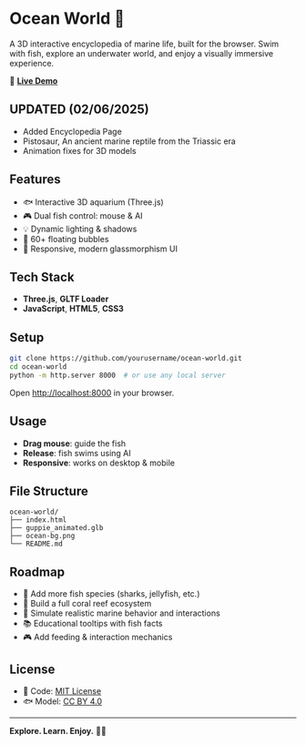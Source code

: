 # Ocean World 🌊

A 3D interactive encyclopedia of marine life, built for the browser. Swim with fish, explore an underwater world, and enjoy a visually immersive experience.

🔗 **[Live Demo](https://nurg001.github.io/OceanWorldV1.io/)**

## UPDATED (02/06/2025)
- Added Encyclopedia Page
- Pistosaur, An ancient marine reptile from the Triassic era
- Animation fixes for 3D models

## Features

- 🐟 Interactive 3D aquarium (Three.js)
- 🎮 Dual fish control: mouse & AI
- 💡 Dynamic lighting & shadows
- 🫧 60+ floating bubbles
- 📱 Responsive, modern glassmorphism UI

## Tech Stack

- **Three.js**, **GLTF Loader**
- **JavaScript**, **HTML5**, **CSS3**

## Setup

```bash
git clone https://github.com/yourusername/ocean-world.git
cd ocean-world
python -m http.server 8000  # or use any local server
```

Open [http://localhost:8000](http://localhost:8000) in your browser.

## Usage

- **Drag mouse**: guide the fish  
- **Release**: fish swims using AI  
- **Responsive**: works on desktop & mobile

## File Structure

```
ocean-world/
├── index.html
├── guppie_animated.glb
├── ocean-bg.png
└── README.md
```

## Roadmap

- 🦈 Add more fish species (sharks, jellyfish, etc.)
- 🪸 Build a full coral reef ecosystem
- 🌊 Simulate realistic marine behavior and interactions
- 📚 Educational tooltips with fish facts
- 🎮 Add feeding & interaction mechanics


## License

- 📄 Code: [MIT License](LICENSE)  
- 🐟 Model: [CC BY 4.0](https://creativecommons.org/licenses/by/4.0/)

---

**Explore. Learn. Enjoy.** 🌊🐠
